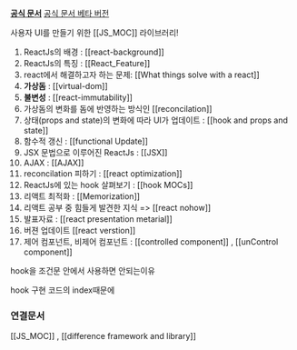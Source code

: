 **[공식 문서](https://ko.reactjs.org/)** 
[공식 문서 베타 버전](https://beta.reactjs.org/learn/synchronizing-with-effects)

사용자 UI를 만들기 위한 [[JS_MOC]] 라이브러리!

1. ReactJs의 배경 : [[react-background]]
2. ReactJs의 특징 : [[React_Feature]]
3. react에서 해결하고자 하는 문제: [[What things solve with a react]]
4. **가상돔** :  [[virtual-dom]]
5. **불변성** : [[react-immutability]]
6. 가상돔의 변화를 돔에 반영하는 방식인 [[reconcilation]]
7. 상태(props and state)의 변화에 따라 UI가 업데이트 : [[hook and props and state]]
8. 함수적 갱신 : [[functional Update]]
9. JSX 문법으로 이루어진 ReactJs :  [[JSX]]
10. AJAX : [[AJAX]]
11. reconcilation 피하기 : [[react optimization]]
12. ReactJs에 있는 hook 살펴보기 : [[hook MOCs]]
13. 리액트 최적화  : [[Memorization]]
14. 리액트 공부 중 힘들게 발견한 지식  => [[react nohow]]
15. 발표자료 : [[react presentation metarial]]
16. 버젼 업데이트 [[react verstion]]
17. 제어 컴포넌트, 비제어  컴포넌트 : [[controlled component]] , [[unControl component]]


hook을 조건문 안에서 사용하면 안되는이유

hook 구현 코드의 index때문에 



### 연결문서
[[JS_MOC]] , [[difference framework and library]]
